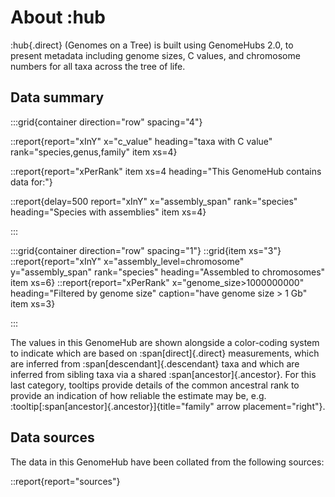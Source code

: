 # About :hub

:hub{.direct} (Genomes on a Tree) is built using GenomeHubs 2.0, to present metadata including genome sizes, C values, and chromosome numbers for all taxa across the tree of life.

## Data summary

:::grid{container direction="row" spacing="4"}

::report{report="xInY" x="c_value" heading="taxa with C value" rank="species,genus,family" item xs=4}

::report{report="xPerRank" item xs=4 heading="This GenomeHub contains data for:"}

::report{delay=500 report="xInY" x="assembly_span" rank="species" heading="Species with assemblies" item xs=4}

:::

:::grid{container direction="row" spacing="1"}
::grid{item xs="3"}
::report{report="xInY" x="assembly_level=chromosome" y="assembly_span" rank="species" heading="Assembled to chromosomes" item xs=6}
::report{report="xPerRank" x="genome_size>1000000000" heading="Filtered by genome size" caption="have genome size > 1 Gb" item xs=3}

:::

The values in this GenomeHub are shown alongside a color-coding system to indicate which are based on :span[direct]{.direct} measurements, which are inferred from :span[descendant]{.descendant} taxa and which are inferred from sibling taxa via a shared :span[ancestor]{.ancestor}. For this last category, tooltips provide details of the common ancestral rank to provide an indication of how reliable the estimate may be, e.g. :tooltip[:span[ancestor]{.ancestor}]{title="family" arrow placement="right"}.

## Data sources

The data in this GenomeHub have been collated from the following sources:

::report{report="sources"}
